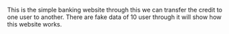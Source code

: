 This is the simple banking website through this we can transfer the credit to one user to another.
 There are fake data of 10 user through it will show  how this website works.
